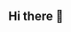 ## Hi there 👋

<!--
**RudramaDeviCP/RudramaDeviCP** is a ✨ _special_ ✨ repository because its `README.md` (this file) appears on your GitHub profile.

Here are some ideas to get you started:

- 🔭 I’m currently working onI am Rudrama Devi CP, a graduate student pursuing a Master’s in Computer Science at the University of Missouri-Kansas City. With over 2.5 years of professional experience as a Quality Assurance Engineer and Developer Intern, I have a strong foundation in software development, testing, and cybersecurity. My expertise spans Network Security, Ethical Hacking, Automation Testing, and Agile methodologies. I am passionate about leveraging technology to build secure, efficient, and high-quality software solutions
- 🌱 I’m currently learningProgramming Languages: Java, Python, SQL
Testing Frameworks: Selenium, TestNG, JUnit
Cybersecurity Tools: Wireshark, Nmap, Burp Suite
Automation Tools: Postman, Jenkins, Git
Development Methodologies: Agile, Scrum
Other Skills: Writing test scripts, executing test cases, debugging 
- 📫 How to reach me:Email: rudramadevi121@gmail.com
LinkedIn: www.linkedin.com/in/rudrama-devi-challagundla-purushothamnaidu-4a58b8297
-->
